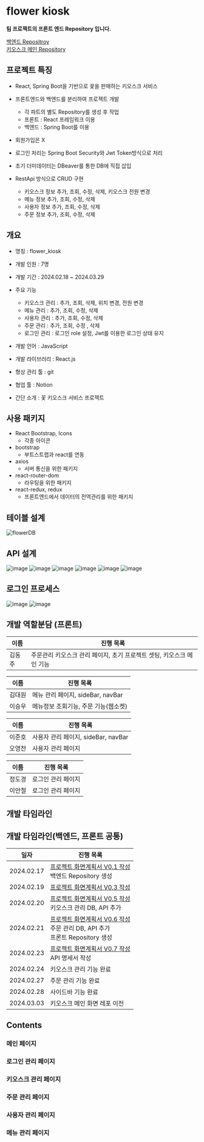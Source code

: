 # flower kiosk

**팀 프로젝트의 프론트 엔드 Repository 입니다.**

[백엔드 Repositroy](https://github.com/acornkiosk/Flower_back) <br/>
[키오스크 메인 Repository](https://github.com/acornkiosk/flower_kiosk)

## 프로젝트 특징

* React, Spring Boot을 기반으로 꽃을 판매하는 키오스크 서비스
    
* 프론트엔드와 백엔드를 분리하여 프로젝트 개발
    * 각 파트의 별도 Repository를 생성 후 작업
    * 프론트 : React 프레임워크 이용
    * 백엔드 : Spring Boot를 이용

* 회원가입은 X

* 로그인 처리는 Spring Boot Security와 Jwt Token방식으로 처리

* 초기 더미데이터는 DBeaver를 통한 DB에 직접 삽입
  
* RestApi 방식으로 CRUD 구현
    * 키오스크 정보 추가, 조회, 수정, 삭제, 키오스크 전원 변경   
    * 메뉴 정보 추가, 조회, 수정, 삭제
    * 사용자 정보 추가, 조회, 수정, 삭제
    * 주문 정보 추가, 조회, 수정, 삭제

## 개요

* 명칭 : flower_kiosk

* 개발 인원 : 7명

* 개발 기간 : 2024.02.18 ~ 2024.03.29

* 주요 기능 
	* 키오스크 관리 : 추가, 조회, 삭제, 위치 변경, 전원 변경
	* 메뉴 관리 : 추가, 조회, 수정, 삭제
	* 사용자 관리 : 추가, 조회, 수정, 삭제 
	* 주문 관리 : 추가, 조회, 수정 , 삭제
	* 로그인 관리 : 로그인 role 설정, Jwt를 이용한 로그인 상태 유지

* 개발 언어 : JavaScript

* 개발 라이브러리 : React.js

* 형상 관리 툴 : git

* 협업 툴 : Notion 
* 간단 소개 : 꽃 키오스크 서비스 프로젝트
## 사용 패키지

* React Bootstrap, Icons
  * 각종 아이콘
* bootstrap
  * 부트스트랩과 react를 연동
* axios
  * 서버 통신을 위한 패키지
* react-router-dom
  * 라우팅을 위한 패키지
* react-redux, redux
  * 프론트엔드에서 데이터의 전역관리를 위한 패키지

## 테이블 설계
![flowerDB](https://github.com/acornkiosk/flower_front/assets/94777814/b7e18eef-0821-4096-9b0a-5901e8ba38c2)

## API 설계
![image](https://github.com/acornkiosk/Flower_back/assets/94777814/6824e7d2-e84c-4a5a-99f8-be109596d44d)
![image](https://github.com/acornkiosk/Flower_back/assets/94777814/7d834a8d-638b-46da-a27e-f31ef82be611)
![image](https://github.com/acornkiosk/Flower_back/assets/94777814/1bc0943a-ff3a-4432-a1fb-cfd4982b3fe7)
![image](https://github.com/acornkiosk/Flower_back/assets/94777814/aabaf8a9-3c89-4055-a831-a19ddbef72dd)
![image](https://github.com/acornkiosk/Flower_back/assets/94777814/32aa5b4c-6eb5-4137-aecd-375539b26f7c)
![image](https://github.com/acornkiosk/Flower_back/assets/94777814/9e72a990-f936-4132-bc4f-ff6d0fead894)
## 로그인 프로세스
![image](https://github.com/acornkiosk/Flower_back/assets/94777814/769b7e44-8d16-45f4-808d-7af70177fd63)
![image](https://github.com/acornkiosk/Flower_back/assets/94777814/957b97ec-fc02-4e73-a76b-cb2fe456cd52)

## 개발 역할분담 (프론트)

| 이름       | 진행 목록                                                    |
| ------------ | ------------------------------------------------------------- |
| 김동주         | 주문관리 키오스크 관리 페이지, 초기 프로젝트 셋팅, 키오스크 메인 기능 |  |                          


| 이름       | 진행 목록                                                    |
| ------------ | ------------------------------------------------------------- |
| 김대원         | 메뉴 관리 페이지, sideBar, navBar|  |                         
| 이승우         | 메뉴정보 조회기능, 주문 기능(웹소켓) |     


| 이름       | 진행 목록                                                    |
| ------------ | ------------------------------------------------------------- |
| 이준호         | 사용자 관리 페이지, sideBar, navBar |  |                       
| 오영찬         | 사용자 관리 페이지 |         


| 이름       | 진행 목록                                                    |
| ------------ | ------------------------------------------------------------- |
| 정도경         | 로그인 관리 페이지 |  |                         
| 이안철         | 로그인 관리 페이지 |  
## 개발 타임라인

## 개발 타임라인(백엔드, 프론트 공통)

| 일자       | 진행 목록                                                    |
| ---------- | ------------------------------------------------------------ |
| 2024.02.17 | [ 프로젝트 화면계획서 V0.1 작성](https://drive.google.com/drive/folders/19cVOkx5jpWMl9KqFia3Dd_BrflqpRaVl) <br />백엔드 Repository 생성 |
| 2024.02.19 | [ 프로젝트 화면계획서 V0.3 작성](https://drive.google.com/drive/folders/19cVOkx5jpWMl9KqFia3Dd_BrflqpRaVl) |
| 2024.02.20 | [ 프로젝트 화면계획서 V0.5 작성](https://drive.google.com/drive/folders/19cVOkx5jpWMl9KqFia3Dd_BrflqpRaVl) <br/> 키오스크 관리 DB, API 추가|
| 2024.02.21 | [ 프로젝트 화면계획서 V0.6 작성](https://drive.google.com/drive/folders/19cVOkx5jpWMl9KqFia3Dd_BrflqpRaVl) <br/> 주문 관리 DB, API 추가<br/> 프론트 Repository 생성|
| 2024.02.23 | [ 프로젝트 화면계획서 V0.7 작성](https://drive.google.com/drive/folders/19cVOkx5jpWMl9KqFia3Dd_BrflqpRaVl) <br/> API 명세서 작성|
| 2024.02.24 | 키오스크 관리 기능 완료|
| 2024.02.27 | 주문 관리 기능 완료|
| 2024.02.28 | 사이드바 기능 완료|
| 2024.03.03 | 키오스크 메인 화면 레포 이전|


## Contents

### 메인 페이지


### 로그인 관리 페이지



### 키오스크 관리 페이지

### 주문 관리 페이지

### 사용자 관리 페이지

### 메뉴 관리 페이지
